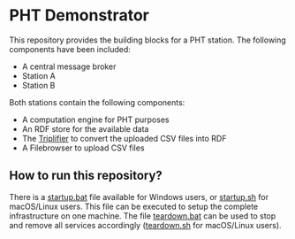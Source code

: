 # PHT Demonstrator

This repository provides the building blocks for a PHT station. The following components have been included:

* A central message broker
* Station A
* Station B

Both stations contain the following components:

* A computation engine for PHT purposes
* An RDF store for the available data
* The [Triplifier](https://gitlab.com/UM-CDS/fair/tools/triplifier) to convert the uploaded CSV files into RDF
* A Filebrowser to upload CSV files

## How to run this repository?

There is a [startup.bat](startup.bat) file available for Windows users, or [startup.sh](startup.sh) for macOS/Linux users. This file can be executed to setup the complete infrastructure on one machine.
The file [teardown.bat](teardown.bat) can be used to stop and remove all services accordingly ([teardown.sh](teardown.sh) for macOS/Linux users).